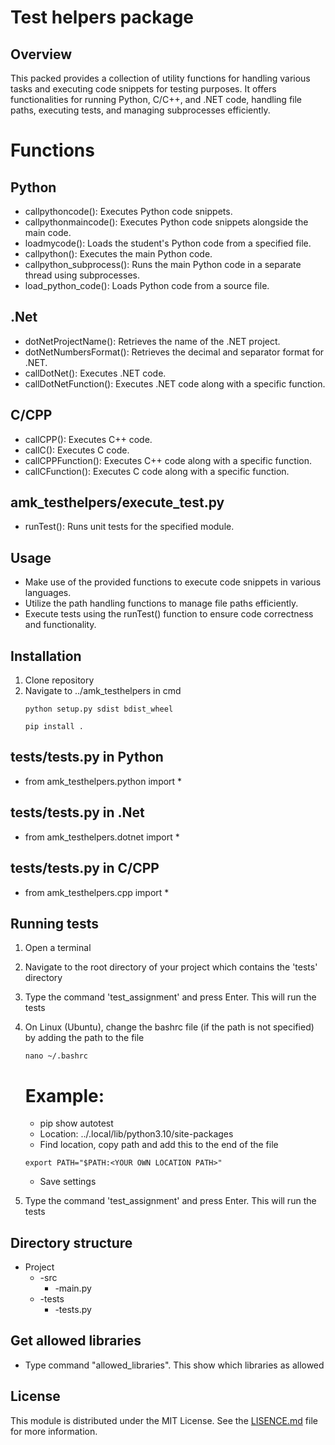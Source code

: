 # Test helpers package

## Overview

This packed provides a collection of utility functions for handling various tasks and executing code snippets for testing purposes. It offers functionalities for running Python, C/C++, and .NET code, handling file paths, executing tests, and managing subprocesses efficiently.

# Functions
## Python
- callpythoncode(): Executes Python code snippets.
- callpythonmaincode(): Executes Python code snippets alongside the main code.
- loadmycode(): Loads the student's Python code from a specified file.
- callpython(): Executes the main Python code.
- callpython_subprocess(): Runs the main Python code in a separate thread using subprocesses.
- load_python_code(): Loads Python code from a source file.
## .Net
- dotNetProjectName(): Retrieves the name of the .NET project.
- dotNetNumbersFormat(): Retrieves the decimal and separator format for .NET.
- callDotNet(): Executes .NET code.
- callDotNetFunction(): Executes .NET code along with a specific function.
## C/CPP
- callCPP(): Executes C++ code.
- callC(): Executes C code.
- callCPPFunction(): Executes C++ code along with a specific function.
- callCFunction(): Executes C code along with a specific function.

## amk_testhelpers/execute_test.py
- runTest(): Runs unit tests for the specified module.

## Usage
- Make use of the provided functions to execute code snippets in various languages.
- Utilize the path handling functions to manage file paths efficiently.
- Execute tests using the runTest() function to ensure code correctness and functionality.

## Installation
1) Clone repository
2) Navigate to ../amk_testhelpers in cmd
    ```
    python setup.py sdist bdist_wheel
    ```
    ```
    pip install .
    ```

## tests/tests.py in Python
- from amk_testhelpers.python import *
## tests/tests.py in .Net
- from amk_testhelpers.dotnet import *
## tests/tests.py in C/CPP
- from amk_testhelpers.cpp import *


## Running tests
1) Open a terminal
2) Navigate to the root directory of your project which contains the 'tests' directory
3) Type the command 'test_assignment' and press Enter. This will run the tests
4) On Linux (Ubuntu), change the bashrc file (if the path is not specified) by adding the path to the file
    ```
    nano ~/.bashrc
    ```
    # Example:

    * pip show autotest
    
    -  Location: ../.local/lib/python3.10/site-packages

    * Find location, copy path and add this to the end of the file
    ```
    export PATH="$PATH:<YOUR OWN LOCATION PATH>"
    ```
    * Save settings
4) Type the command 'test_assignment' and press Enter. This will run the tests

## Directory structure
* Project
    - -src
        -  -main.py
    - -tests
        -  -tests.py

## Get allowed libraries
- Type command "allowed_libraries". This show which libraries as allowed
## **License**
This module is distributed under the MIT License. See the [LISENCE.md](LISENCE.md) file for more information.